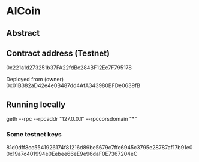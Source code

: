 # AICoin

## Abstract

## Contract address (Testnet)
0x221a1d273251b37FA22fdBc284BF12Ec7F795178

Deployed from (owner)
0x01B382aD42e4e0B487dd4AfA343980BFDe0639fB

## Running locally
geth --rpc --rpcaddr "127.0.0.1" --rpccorsdomain "*"

### Some testnet keys
81d0dff8cc5541926174f81216d89be5679c7ffc6945c3795e28787af17b91e0
0x19a7c401994e0Eebee66eE9e96daF0E7367204eC